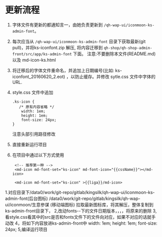 
# 更新流程
1. 字体文件有更新的都通知言一，由她负责更新到 `/qh-wap-ui/iconmoon-ks-admin-font`。

1. 每次应当从 `/qh-wap-ui/iconmoon-ks-admin-font` 目录下获取最新(git pull)，并将ks-iconfont.zip 解压, 
    将内容迁移到 `qh-shop/qh-shop-admin-front/src/app/ks-admin-font` 下面。
    注意:不要删除本文件(README.md) 以及 md-icon-ks.html

1. 将迁移后的字体文件重命名，并追加上日期编号(比如: ks-iconfont_20160620_2.eot) ，以防止缓存。并修改 sytle.css 文件中字体的URL.

1. style.css 文件中追加 
    
    ```
    .ks-icon {
       /* 原有内容省略 */
        width: 1em;
        height: 1em;
        font-size: 24px;
    }
    ```
    注意头部引用路径修改
    
1. 直接重新运行项目


1. 在项目中通过以下方式使用

    ```
     <!-- 推荐第一种 -->
     <md-icon md-font-set="ks-icon" md-font-icon="{{cssName}}"></md-icon>

     <md-icon md-font-set="ks-icon" >{{liga}}/md-icon>
    ```







1.对应目录下/data0/work/git-repo/gitlab/kingsilk/qh-wap-ui/iconmoon-ks-admin-font(后台图标)
/data0/work/git-repo/gitlab/kingsilk/qh-wap-ui/iconmoon/生意参谋    (移动端图标)
拉取最新图标库，将其解压，整体复制到ks-admin-front目录下，
2,改动fonts--下的文件日期版本，，，，将原来的删除
3,看style.css看其中的src是否和fonts文件下的文件向对应，如果不对应的话就手动改
4，将如下内容放进ks-admin-front中
        width: 1em;
        height: 1em;
        font-size: 24px;
 5,编译运行项目       
        